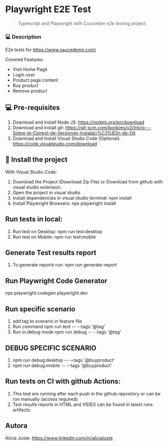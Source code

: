 # Playwright E2E Test

> Typescript and Playwright with Cucumber e2e testing project.

### 💻 Description
E2e tests for https://www.saucedemo.com/

Covered Features:
- Visit Home Page
- Login user
- Product page content
- Buy product
- Remove product

## 💻 Pre-requisites

1. Download and Install Node JS: https://nodejs.org/en/download
2. Download and Install git: https://git-scm.com/book/es/v2/Inicio---Sobre-el-Control-de-Versiones-Instalaci%C3%B3n-de-Git
3. Download and Install Visual Studio Code (Optional): https://code.visualstudio.com/download

## 🚀 Install the project
With Visual Studio Code:
1. Download the Project (Download Zip File) or Download from github with visual studio extension.
2. Open the project in visual studio
3. Install dependencies in visual studio terminal: npm install
4. Install Playwright Browsers: npx playwright install

## Run tests in local:
1. Run test on Desktop: npm run test:desktop
2. Run test on Mobile: npm run test:mobile

## Generate Test results report
1. To generate reports run: npm run generate-report

## Run Playwright Code Generator
npx playwright codegen playwright.dev

## Run specific scenario
1. add tag to scenario in feature file
2. Run command npm run test -- --tags '@tag'
3. Run in debug mode npm run debug -- --tags '@tag'

## DEBUG SPECIFIC SCENARIO
1. npm run debug:desktop -- --tags '@buyproduct'
2. npm run debug:mobile -- --tags '@buyproduct'

##  Run tests on CI with github Actions:
1. This test are running after each push in the github repository or can be run manually (access required)
2. Test results reports in HTML and VIDEO can be found in latest runs artifacts.


## Autora
Alicia Juste: https://www.linkedin.com/in/aliciajuste


